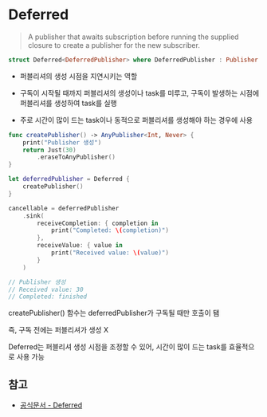 # Deferred

> A publisher that awaits subscription before running the supplied closure to create a publisher for the new subscriber.

```swift
struct Deferred<DeferredPublisher> where DeferredPublisher : Publisher
```

- 퍼블리셔의 생성 시점을 지연시키는 역할
  <br/>

- 구독이 시작될 때까지 퍼블리셔의 생성이나 task를 미루고, 구독이 발생하는 시점에 퍼블리셔를 생성하여 task를 실행
  <br/>

- 주로 시간이 많이 드는 task이나 동적으로 퍼블리셔를 생성해야 하는 경우에 사용

```swift
func createPublisher() -> AnyPublisher<Int, Never> {
    print("Publisher 생성")
    return Just(30)
        .eraseToAnyPublisher()
}

let deferredPublisher = Deferred {
    createPublisher()
}

cancellable = deferredPublisher
    .sink(
        receiveCompletion: { completion in
            print("Completed: \(completion)")
        },
        receiveValue: { value in
            print("Received value: \(value)")
        }
    )

// Publisher 생성
// Received value: 30
// Completed: finished
```

createPublisher() 함수는 deferredPublisher가 구독될 때만 호출이 됌

즉, 구독 전에는 퍼블리셔가 생성 X

Deferred는 퍼블리셔 생성 시점을 조정할 수 있어, 시간이 많이 드는 task를 효율적으로 사용 가능

## 참고

- [공식문서 - Deferred](https://developer.apple.com/documentation/combine/Deferred)
